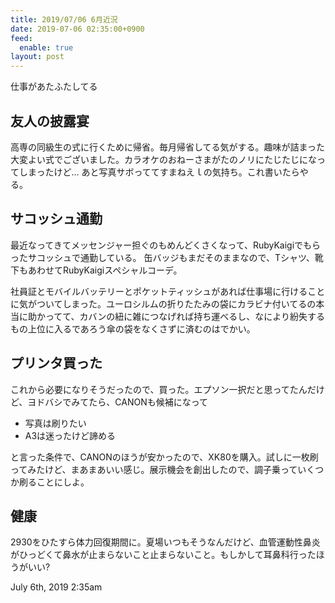 ```yaml
---
title: 2019/07/06 6月近況
date: 2019-07-06 02:35:00+0900
feed:
  enable: true
layout: post
---
```

<p>仕事があたふたしてる</p>    <h2>友人の披露宴</h2>    <p>      高専の同級生の式に行くために帰省。毎月帰省してる気がする。趣味が詰まった大変よい式でございました。カラオケのおねーさまがたのノリにたじたじになってしまったけど…      あと写真サボっててすまねえｌの気持ち。これ書いたらやる。    </p>    <h2>サコッシュ通勤</h2>    <p>      最近なってきてメッセンジャー担ぐのもめんどくさくなって、RubyKaigiでもらったサコッシュで通勤している。      缶バッジもまだそのままなので、Tシャツ、靴下もあわせてRubyKaigiスペシャルコーデ。    </p>    <p>      社員証とモバイルバッテリーとポケットティッシュがあれば仕事場に行けることに気がついてしまった。ユーロシルムの折りたたみの袋にカラビナ付いてるの本当に助かってて、カバンの紐に雑につなげれば持ち運べるし、なにより紛失するもの上位に入るであろう傘の袋をなくさずに済むのはでかい。    </p>    <h2>プリンタ買った</h2>    <p>      これから必要になりそうだったので、買った。エプソン一択だと思ってたんだけど、ヨドバシでみてたら、CANONも候補になって    </p>    <ul>      <li>写真は刷りたい</li>      <li>A3は迷ったけど諦める</li>    </ul>    <p>      と言った条件で、CANONのほうが安かったので、XK80を購入。試しに一枚刷ってみたけど、まあまあいい感じ。展示機会を創出したので、調子乗っていくつか刷ることにしよ。    </p>    <h2>健康</h2>    <p>      2930をひたすら体力回復期間に。夏場いつもそうなんだけど、血管運動性鼻炎がひっどくて鼻水が止まらないこと止まらないこと。もしかして耳鼻科行ったほうがいい?    </p>    <div id="footer">      <span id="timestamp"> July 6th, 2019 2:35am </span>    </div>
